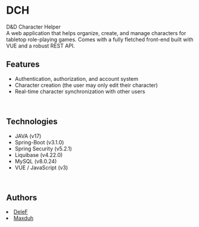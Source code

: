 # DCH
D&D Character Helper
<br> A web application that helps organize, create, and manage characters for tabletop role-playing games. Comes with a fully fletched front-end built with VUE and a robust REST API.
<br> <h2>Features</h2>

<ul dir="auto">
 <li> Authentication, authorization, and account system
   </li>
 <li> Character creation (the user may only edit their character)
   </li>
 <li> Real-time character synchronization with other users
   </li>
 </ul>
<br> <h2>Technologies</h2>
<ul dir="auto">
<li>JAVA (v17)
<li>Spring-Boot (v3.1.0)
   </li>
<li>Spring Security (v5.2.1)
   </li>
<li>Liquibase (v4.22.0)
   </li>
<li>MySQL (v8.0.24)
   </li>
<li>VUE / JavaScript (v3)
   </li>
 </ul>
<br> <h2>Authors</h2>
   </li>
<li><a href="https://github.com/De1eF">DeleF</a>
   </li>
   <li><a href="https://github.com/maxduh">Maxduh</a>
   </li>
 </ul>
